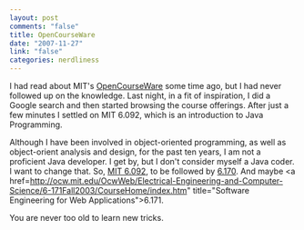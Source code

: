 ```yaml
--- 
layout: post
comments: "false"
title: OpenCourseWare
date: "2007-11-27"
link: "false"
categories: nerdliness
---
```

I had read about MIT's <a href="http://ocw.mit.edu/OcwWeb/web/home/home/index.htm" title="OpenCourseWare">OpenCourseWare</a> some time ago, but I had never followed up on the knowledge.  Last night, in a fit of inspiration, I did a Google search and then started browsing the course offerings.  After just a few minutes I settled on MIT 6.092, which is an introduction to Java Programming.

Although I have been involved in object-oriented programming, as well as object-orient analysis and design, for the past ten years, I am not a proficient Java developer.  I get by, but I don't consider myself a Java coder.  I want to change that.  So, <a href="http://ocw.mit.edu/OcwWeb/Electrical-Engineering-and-Computer-Science/6-092January--IAP--2006/CourseHome/index.htm" title="Java Preparation for 6.170">MIT 6.092</a>, to be followed by <a href="http://ocw.mit.edu/OcwWeb/Electrical-Engineering-and-Computer-Science/6-170Fall-2005/CourseHome/index.htm" title="Laboratory in Software Engineering">6.170</a>.  And maybe <a href=http://ocw.mit.edu/OcwWeb/Electrical-Engineering-and-Computer-Science/6-171Fall2003/CourseHome/index.htm" title="Software Engineering for Web Applications">6.171</a>.

You are never too old to learn new tricks.
